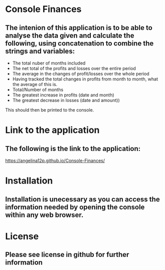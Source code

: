 # Console Finances

## The intenion of this application is to be able to analyse the data given and calculate the following, using concatenation to combine the strings and variables:


- The total nuber of months included
- The net total of the profits and losses over the entire period
- The average in the changes of profit/losses over the whole period
- Having tracked the total changes in profits from month to month, what the average of this is.
- Total/Number of months
- The greatest increase in profits (date and month)
- The greatest decrease in losses (date and amount))

This should then be printed to the console.


# Link to the application

## The following is the link to the application: 
  https://angelina12p.github.io/Console-Finances/

# Installation 

## Installation is unecessary as you can access the information needed by opening the console within any web browser. 

# License 

## Please see license in github for further information
